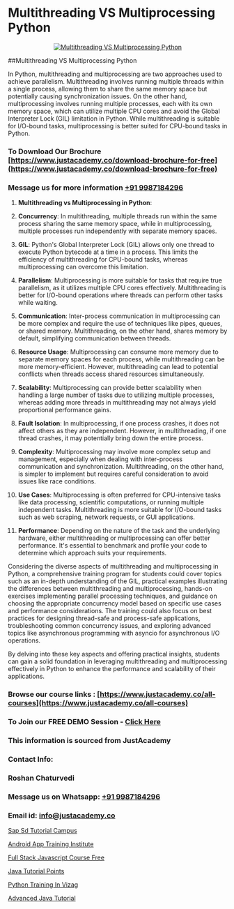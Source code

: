 # Multithreading VS Multiprocessing Python

<p align="center">
  <a href="https://justacademy.co/course-detail/python-training">
    <img src="https://justacademy.co/storage2/course_image/1709713400_course_image.webp" alt="Multithreading VS Multiprocessing Python">
  </a>
</p>
##Multithreading VS Multiprocessing Python

In Python, multithreading and multiprocessing are two approaches used to achieve parallelism. Multithreading involves running multiple threads within a single process, allowing them to share the same memory space but potentially causing synchronization issues. On the other hand, multiprocessing involves running multiple processes, each with its own memory space, which can utilize multiple CPU cores and avoid the Global Interpreter Lock (GIL) limitation in Python. While multithreading is suitable for I/O-bound tasks, multiprocessing is better suited for CPU-bound tasks in Python.
### To Download Our Brochure [https://www.justacademy.co/download-brochure-for-free](https://www.justacademy.co/download-brochure-for-free)
### Message us for more information [+91 9987184296](https://api.whatsapp.com/send?phone=919987184296)
1) **Multithreading vs Multiprocessing in Python**:

1) **Concurrency**: In multithreading, multiple threads run within the same process sharing the same memory space, while in multiprocessing, multiple processes run independently with separate memory spaces.
2) **GIL**: Python's Global Interpreter Lock (GIL) allows only one thread to execute Python bytecode at a time in a process. This limits the efficiency of multithreading for CPU-bound tasks, whereas multiprocessing can overcome this limitation.
3) **Parallelism**: Multiprocessing is more suitable for tasks that require true parallelism, as it utilizes multiple CPU cores effectively. Multithreading is better for I/O-bound operations where threads can perform other tasks while waiting.
4) **Communication**: Inter-process communication in multiprocessing can be more complex and require the use of techniques like pipes, queues, or shared memory. Multithreading, on the other hand, shares memory by default, simplifying communication between threads.
5) **Resource Usage**: Multiprocessing can consume more memory due to separate memory spaces for each process, while multithreading can be more memory-efficient. However, multithreading can lead to potential conflicts when threads access shared resources simultaneously.
6) **Scalability**: Multiprocessing can provide better scalability when handling a large number of tasks due to utilizing multiple processes, whereas adding more threads in multithreading may not always yield proportional performance gains.
7) **Fault Isolation**: In multiprocessing, if one process crashes, it does not affect others as they are independent. However, in multithreading, if one thread crashes, it may potentially bring down the entire process.
8) **Complexity**: Multiprocessing may involve more complex setup and management, especially when dealing with inter-process communication and synchronization. Multithreading, on the other hand, is simpler to implement but requires careful consideration to avoid issues like race conditions.
9) **Use Cases**: Multiprocessing is often preferred for CPU-intensive tasks like data processing, scientific computations, or running multiple independent tasks. Multithreading is more suitable for I/O-bound tasks such as web scraping, network requests, or GUI applications.
10) **Performance**: Depending on the nature of the task and the underlying hardware, either multithreading or multiprocessing can offer better performance. It's essential to benchmark and profile your code to determine which approach suits your requirements.

Considering the diverse aspects of multithreading and multiprocessing in Python, a comprehensive training program for students could cover topics such as an in-depth understanding of the GIL, practical examples illustrating the differences between multithreading and multiprocessing, hands-on exercises implementing parallel processing techniques, and guidance on choosing the appropriate concurrency model based on specific use cases and performance considerations. The training could also focus on best practices for designing thread-safe and process-safe applications, troubleshooting common concurrency issues, and exploring advanced topics like asynchronous programming with asyncio for asynchronous I/O operations.

By delving into these key aspects and offering practical insights, students can gain a solid foundation in leveraging multithreading and multiprocessing effectively in Python to enhance the performance and scalability of their applications.

### Browse our course links : [https://www.justacademy.co/all-courses](https://www.justacademy.co/all-courses) 
### To Join our FREE DEMO Session - [Click Here](https://www.justacademy.co/register-for-course-demo)


### This information is sourced from JustAcademy
### Contact Info:
### Roshan Chaturvedi
### Message us on Whatsapp: [+91 9987184296](https://api.whatsapp.com/send?phone=919987184296)
### Email id: [info@justacademy.co](mailto:info@justacademy.co)
                
[Sap Sd Tutorial Campus](https://www.linkedin.com/pulse/sap-sd-tutorial-campus-justacademy-san-jose-kcvwf?trackingId=q3ksDRM0%2FJLLMPjyJdsz%2Fw%3D%3D&lipi=urn%3Ali%3Apage%3Ad_flagship3_company_admin%3BNvzTf3fnQO%2BVBqBGA8b0%2Bw%3D%3D)

[Android App Training Institute](https://www.linkedin.com/pulse/android-app-training-institute-justacademy-bay-area-tn5jf/)

[Full Stack Javascript Course Free](https://medium.com/@AkashSingh2052/full-stack-javascript-course-free-64ff9bb7bb73)

[Java Tutorial Points](https://medium.com/@ranepooja/java-tutorial-points-076606b654ad)

[Python Training In Vizag](https://justacademyin.github.io/justacademy/python-training-in-vizag)

[Advanced Java Tutorial](https://justacademyin.github.io/justacademy/advanced-java-tutorial)

